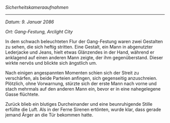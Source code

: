 _Sicherheitskameraaufnahmen_

---

_Datum: 9. Januar 2086_

_Ort: Gang-Festung, Arclight City_

In dem schwach beleuchteten Flur der Gang-Festung waren zwei Gestalten zu sehen, die sich heftig stritten. Eine Gestalt, ein Mann in abgenutzter Lederjacke und Jeans, hielt etwas Glänzendes in der Hand, während er anklagend auf einen anderen Mann zeigte, der ihm gegenüberstand. Dieser wirkte nervös und blickte sich ängstlich um.

Nach einigen angespannten Momenten schien sich der Streit zu verschärfen, als beide Parteien anfingen, sich gegenseitig anzuschreien. Plötzlich, ohne Vorwarnung, stürzte sich der erste Mann nach vorne und stach mehrmals auf den anderen Mann ein, bevor er in eine nahegelegene Gasse flüchtete.

Zurück blieb ein blutiges Durcheinander und eine beunruhigende Stille erfüllte die Luft. Als in der Ferne Sirenen ertönten, wurde klar, dass gerade jemand Ärger an die Tür bekommen hatte.
